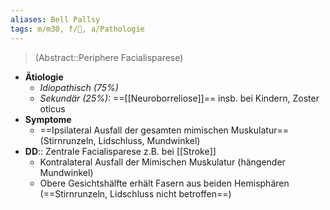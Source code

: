 ```yaml
---
aliases: Bell Pallsy
tags: m/m30, f/🧠, a/Pathologie
---
```

> (Abstract::Periphere Facialisparese)
- **Ätiologie**
	- *Idiopathisch (75%)*
	- *Sekundär (25%):* ==[[Neuroborreliose]]== insb. bei Kindern, Zoster oticus
- **Symptome**
	- ==Ipsilateral Ausfall der gesamten mimischen Muskulatur== (Stirnrunzeln, Lidschluss, Mundwinkel)
- **DD**:: Zentrale Facialisparese z.B. bei [[Stroke]]
	- Kontralateral Ausfall der Mimischen Muskulatur (hängender Mundwinkel)
	- Obere Gesichtshälfte erhält Fasern aus beiden Hemisphären (==Stirnrunzeln, Lidschluss nicht betroffen==)